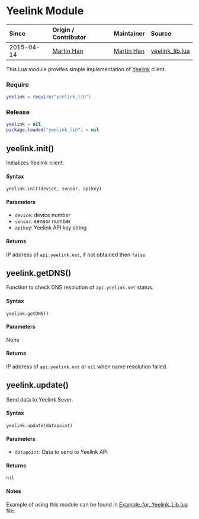 # Yeelink Module
| Since  | Origin / Contributor  | Maintainer  | Source  |
| :----- | :-------------------- | :---------- | :------ |
| 2015-04-14 | [Martin Han](https://github.com/MarsTechHAN) | [Martin Han](https://github.com/MarsTechHAN) | [yeelink_lib.lua](../../../lua_modules/yeelink/yeelink_lib.lua) |

This Lua module provifes simple implementation of [Yeelink](http://www.yeelink.net/) client.

### Require
```lua
yeelink = require("yeelink_lib")
```

### Release
```lua
yeelink = nil
package.loaded["yeelink_lib"] = nil
```

## yeelink.init()
Initializes Yeelink client.

#### Syntax
`yeelink.init(device, sensor, apikey)`

#### Parameters
- `device`: device number
- `sensor`: sensor number
- `apikey`: Yeelink API key string

#### Returns
IP address of `api.yeelink.net`, if not obtained then `false`

## yeelink.getDNS()
Function to check DNS resolution of `api.yeelink.net` status.

#### Syntax
`yeelink.getDNS()`

#### Parameters
None

#### Returns
IP address of `api.yeelink.net` or `nil` when name resolution failed.

## yeelink.update()
Send data to Yeelink Sever.

#### Syntax
`yeelink.update(datapoint)`

#### Parameters
- `datapoint`: Data to send to Yeelink API

#### Returns
`nil`

#### Notes
Example of using this module can be found in [Example_for_Yeelink_Lib.lua](../../../lua_modules/yeelink/Example_for_Yeelink_Lib.lua) file.